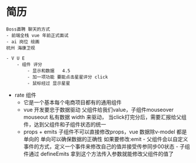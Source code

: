 # 简历
    Boss直聘 聊天的方式
    - 前端全栈 vue 年前正式面试
    - ai 岗位 绘画
    杭州 海康卫视

    - V U E
        - 组件 评分
            - 显示和数据   4.5
            - 加一项功能 要能点击星星评分 click
            - 鼠标经过 显示星星

- rate 组件
    - 它是一个基本每个电商项目都有的通用组件
    - vue 开发要忠于数据驱动
        父组件给我们value，子组件mouseover mouseout 私有数据 width 来驱动，
        当click打完分后，需要汇报给父组件，达到父组件和子组件状态的统一
    - props + emits 
        子组件不可以直接修改props，vue 数据除v-model 都是单向的
        单向可以确保数据的正确性
        如果要修改:emit
            - 父组件会以自定义事件的方式，定义一个事件来修改自己的值并接受传参同步00状态
            - 子组件通过 defineEmits 拿到这个方法传入参数就能修改父组件的值了